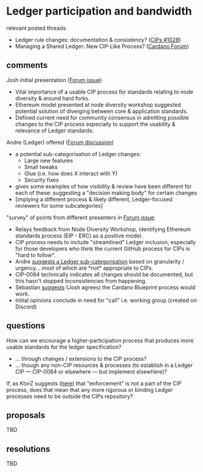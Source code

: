 # Ledger participation and bandwidth

relevant posted threads

- Ledger rule changes: documentation & consistency? ([CIPs \#1028](https://github.com/cardano-foundation/CIPs/issues/1028))  
- Managing a Shared Ledger: New CIP-Like Process? ([Cardano Forum](https://forum.cardano.org/t/managing-a-shared-ledger-new-cip-like-process/145575))

## comments
  
Josh initial presentation ([Forum issue](https://forum.cardano.org/t/managing-a-shared-ledger-new-cip-like-process/145575/1))

- Vital importance of a usable CIP process for standards relating to node diversity & around hard forks.
- Ethereum model presented at node diversity workshop suggested potential solution of diverging between core & application standards.
- Defined current need for community consensus in admitting possible changes to the CIP process especially to support the usability & relevance of Ledger standards.

Andre (Ledger) offered ([Forum discussion](https://forum.cardano.org/t/managing-a-shared-ledger-new-cip-like-process/145575/3))  

- a potential sub-categorisation of Ledger changes:
  - Large new features
  - Small tweaks
  - Glue (i.e. how does X interact with Y)
  - Security fixes
- gives some examples of how visibility & review have been different for each of these: suggesting a "decision making body" for certain changes
- \[implying a different process & likely different, Ledger-focused reviewers for some subcategories\]

"survey" of points from different presenters in [Forum issue](https://forum.cardano.org/t/managing-a-shared-ledger-new-cip-like-process/145575):

- Relays feedback from Node Diversity Workshop, identifying Ethereum standards process (EIP - ERC) as a positive model.
- CIP process needs to include "streamlined" Ledger inclusion, especially for those developers who think the current GitHub process for CIPs is "hard to follow".
- Andre [suggests a Ledger sub-categorisation](https://forum.cardano.org/t/managing-a-shared-ledger-new-cip-like-process/145575/3) based on granularity / urgency... most of which are \*not\* appropriate to CIPs.
- CIP-0084 technically indicates all changes should be documented, but this hasn't stopped inconsistencies from happening.
- Sebastian [suggests](https://forum.cardano.org/t/managing-a-shared-ledger-new-cip-like-process/145575/6) (Josh agrees) the Cardano Blueprint process would work.
- Initial opinions conclude in need for "call" i.e. working group (created on Discord)

## questions

How can we encourage a higher-participation process that produces more usable standards for the ledger specification?

- ... through changes / extensions to the CIP process?
- ... though any non-CIP resources & processes (to establish in a Ledger CIP — CIP-0084 or elsewhere — but implement elsewhere)?

If, as KtorZ suggests ([here](https://github.com/cardano-foundation/CIPs/issues/1040#issuecomment-2900043491)) that "enforcement" is not a part of the CIP process, does that mean that any more rigorous or binding Ledger processes need to be outside the CIPs repository?

## proposals

TBD

## resolutions

TBD
